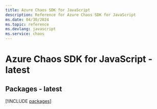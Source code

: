 ```yaml
---
title: Azure Chaos SDK for JavaScript
description: Reference for Azure Chaos SDK for JavaScript
ms.date: 04/30/2024
ms.topic: reference
ms.devlang: javascript
ms.service: chaos
---
```

# Azure Chaos SDK for JavaScript - latest
## Packages - latest
[!INCLUDE [packages](chaos-index.md)]